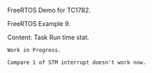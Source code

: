 FreeRTOS Demo for TC1782.

FreeRTOS Example 9.

Content:
        Task Run time stat.

	Work in Progress.

	Compare 1 of STM interrupt doesn't work now.
